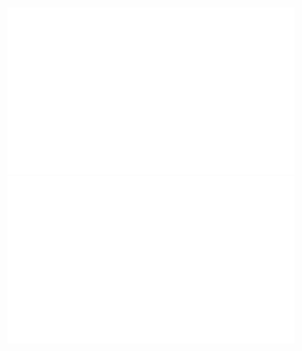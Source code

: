 ![](https://raw.githubusercontent.com/theiereman/github-stats-images/master/generated/overview.svg?token=GHSAT0AAAAAACSIQ3SSYSIX4OFJUYOYYQXKZT2SYZA#gh-dark-mode-only)
![](https://raw.githubusercontent.com/theiereman/github-stats-images/master/generated/languages.svg?token=GHSAT0AAAAAACSIQ3SSXDQUKM35RND7DD4QZT2S2BA#gh-dark-mode-only)

<!-- Images generated with https://github.com/jstrieb/github-stats -->
